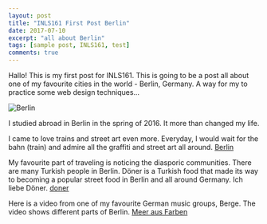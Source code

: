 ```yaml
---
layout: post
title: "INLS161 First Post Berlin"
date: 2017-07-10
excerpt: "all about Berlin"
tags: [sample post, INLS161, test]
comments: true
---
```


Hallo!
This is my first post for INLS161. 
This is going to be a post all about one of my favourite cities in the world - Berlin, Germany.
A way for my to practice some web design techniques...

![Berlin](http://static1.squarespace.com/static/5655cbf9e4b0e19716f2f024/56741a0c25981db6c79838c2/589342c3bf629adabaf15e63/1486131593694/berlin.jpg?format=1000w)

I studied abroad in Berlin in the spring of 2016.
It more than changed my life. 

I came to love trains and street art even more. Everyday, I would wait for the bahn (train) and admire all the graffiti and street art all around. 
[Berlin](lydiatnguyen.github.io/assets/img/berlin.jpg)

My favourite part of traveling is noticing the diasporic communities. There are many Turkish people in Berlin. 
Döner is a Turkish food that made its way to becoming a popular street food in Berlin and all around Germany.
Ich liebe Döner. 
[doner](lydiatnguyen.github.io/assets/img/doner.jpg)

Here is a video from one of my favourite German music groups, Berge. The video shows different parts of Berlin.
[Meer aus Farben](https://youtu.be/RSvy8BsRMj4)






